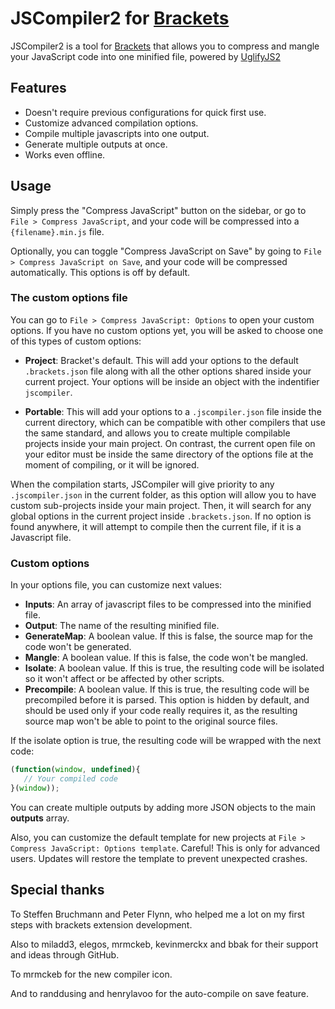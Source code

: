 # JSCompiler2 for [Brackets](https://github.com/adobe/brackets)

JSCompiler2 is a tool for [Brackets](https://github.com/adobe/brackets) that allows you to compress and mangle your JavaScript code into one minified file, powered by [UglifyJS2](https://github.com/mishoo/UglifyJS2)

## Features

- Doesn't require previous configurations for quick first use.
- Customize advanced compilation options.
- Compile multiple javascripts into one output.
- Generate multiple outputs at once.
- Works even offline.

## Usage

Simply press the "Compress JavaScript" button on the sidebar, or go to `File > Compress JavaScript`, and your code will be compressed into a `{filename}.min.js` file.

Optionally, you can toggle "Compress JavaScript on Save" by going to `File > Compress JavaScript on Save`, and your code will be compressed automatically. This options is off by default.

### The custom options file

You can go to `File > Compress JavaScript: Options` to open your custom options. If you have no custom options yet, you will be asked to choose one of this types of custom options:

- **Project**: Bracket's default. This will add your options to the default `.brackets.json` file along with all the other options shared inside your current project. Your options will be inside an object with the indentifier `jscompiler`.

- **Portable**: This will add your options to a `.jscompiler.json` file inside the current directory, which can be compatible with other compilers that use the same standard, and allows you to create multiple compilable projects inside your main project. On contrast, the current open file on your editor must be inside the same directory of the options file at the moment of compiling, or it will be ignored.

When the compilation starts, JSCompiler will give priority to any `.jscompiler.json` in the current folder, as this option will allow you to have custom sub-projects inside your main project. Then, it will search for any global options in the current project inside `.brackets.json`. If no option is found anywhere, it will attempt to compile then the current file, if it is a Javascript file.

### Custom options

In your options file, you can customize next values:

- **Inputs**: An array of javascript files to be compressed into the minified file.
- **Output**: The name of the resulting minified file.
- **GenerateMap**: A boolean value. If this is false, the source map for the code won't be generated.
- **Mangle**: A boolean value. If this is false, the code won't be mangled.
- **Isolate**: A boolean value. If this is true, the resulting code will be isolated so it won't affect or be affected by other scripts.
- **Precompile**: A boolean value. If this is true, the resulting code will be precompiled before it is parsed. This option is hidden by default, and should be used only if your code really requires it, as the resulting source map won't be able to point to the original source files.

If the isolate option is true, the resulting code will be wrapped with the next code:

```javascript
(function(window, undefined){
   // Your compiled code
}(window));
```

You can create multiple outputs by adding more JSON objects to the main **outputs** array.

Also, you can customize the default template for new projects at `File > Compress JavaScript: Options template`. Careful! This is only for advanced users. Updates will restore the template to prevent unexpected crashes.

## Special thanks

To Steffen Bruchmann and Peter Flynn, who helped me a lot on my first steps with brackets extension development.

Also to miladd3, elegos, mrmckeb, kevinmerckx and bbak for their support and ideas through GitHub.

To mrmckeb for the new compiler icon.

And to randdusing and henrylavoo for the auto-compile on save feature.
